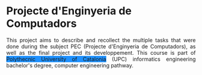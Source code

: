 # Projecte d'Enginyeria de Computadors
<p align="justify"> This project aims to describe and recollect the multiple tasks that were done during the subject PEC (Projecte d'Enginyeria de Computadors), as well as the final project and its developpement. This course is part of <span style="background-color:DodgerBlue;">Polythecnic University of Catalonia</span> (UPC) informatics engineering bachelor's degree, computer engineering pathway. </p>


